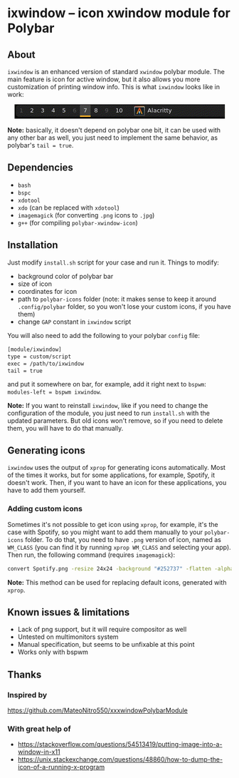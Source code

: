 # ixwindow – icon xwindow module for Polybar


## About

`ixwindow` is an enhanced version of standard `xwindow` polybar module. 
The main feature is icon for active window, but it also allows you more 
customization of printing window info. This is what `ixwindow` looks like in work:

<p align="center">
  <img src="example.gif" alt="animated" />
</p>


**Note:** basically, it doesn't depend on polybar one bit, it can be used 
with any other bar as well, you just need to implement the same behavior,
as polybar's `tail = true`.


## Dependencies
- `bash`
- `bspc`
- `xdotool`
- `xdo` (can be replaced with `xdotool`)
- `imagemagick` (for converting `.png` icons to `.jpg`)
- `g++` (for compiling `polybar-xwindow-icon`)

## Installation

Just modify `install.sh` script for your case and run it. Things to modify:
- background color of polybar bar
- size of icon
- coordinates for icon
- path to `polybar-icons` folder (note: it makes sense to keep it 
around `.config/polybar` folder, so you won't lose your custom icons, 
if you have them)
- change `GAP` constant in `ixwindow` script 

You will also need to add the following to your polybar `config` file:

```dosini
[module/ixwindow]
type = custom/script
exec = /path/to/ixwindow
tail = true
```

and put it somewhere on bar, for example, add it right next to `bspwm`: 
`modules-left = bspwm ixwindow`.

**Note:** If you want to reinstall `ixwindow`, like if you need to change the 
configuration of the module, you just need to run `install.sh` with the updated 
parameters. But old icons won't remove, so if you need to delete them, you will 
have to do that manually.

## Generating icons

`ixwindow` uses the output of `xprop` for generating icons automatically. 
Most of the times it works, but for some applications, for example, Spotify,
it doesn't work. Then, if you want to have an icon for these applications, you 
have to add them yourself. 

### Adding custom icons

Sometimes it's not possible to get icon using `xprop`, for example, it's the case with Spotify, 
so you might want to add them manually to your `polybar-icons` folder. To do that, you need to 
have `.png` version of icon, named as `WM_CLASS` (you can find it by running `xprop WM_CLASS` 
and selecting your app). Then run, the following command (requires `imagemagick`):
```bash
convert Spotify.png -resize 24x24 -background "#252737" -flatten -alpha off Spotify.jpg
```
**Note:** This method can be used for replacing default icons, generated with `xprop`.

## Known issues & limitations

- Lack of png support, but it will require compositor as well
- Untested on multimonitors system
- Manual specification, but seems to be unfixable at this point
- Works only with bspwm 

## Thanks

### Inspired by  

https://github.com/MateoNitro550/xxxwindowPolybarModule

### With great help of

- https://stackoverflow.com/questions/54513419/putting-image-into-a-window-in-x11
- https://unix.stackexchange.com/questions/48860/how-to-dump-the-icon-of-a-running-x-program


